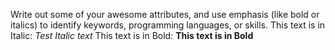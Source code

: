 Write out some of your awesome attributes, and use emphasis (like bold or italics) to identify keywords, programming languages, or skills. 
This text is in Italic: _Test Italic text_
This text is in Bold: __This text is in Bold__
